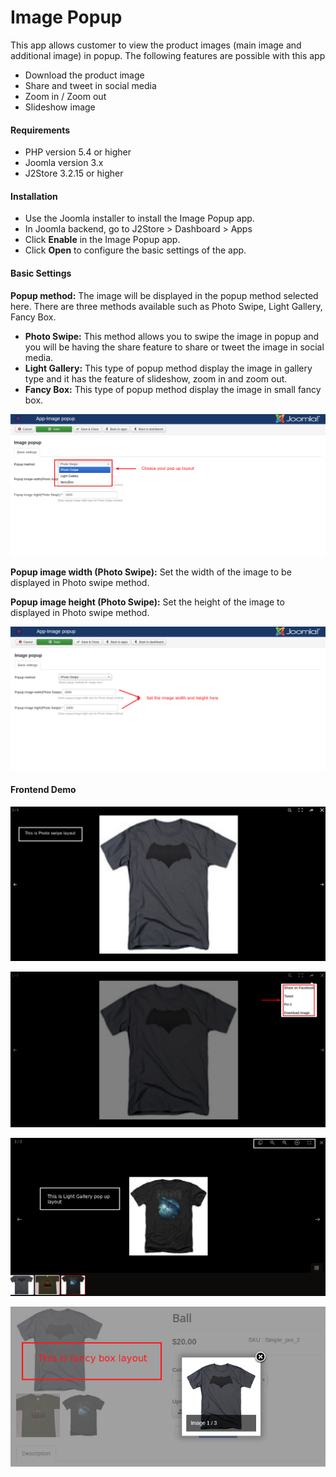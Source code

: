 # Image Popup

This app allows customer to view the product images (main image and additional image) in popup. The following features are possible with this app

* Download the product image
* Share and tweet in social media
* Zoom in / Zoom out
* Slideshow image

#### Requirements

* PHP version 5.4 or higher
* Joomla version 3.x 
* J2Store 3.2.15 or higher

#### Installation

* Use the Joomla installer to install the Image Popup app.
* In Joomla backend, go to J2Store > Dashboard > Apps
* Click **Enable** in the Image Popup app.
* Click **Open** to configure the basic settings of the app.

#### Basic Settings

**Popup method:** The image will be displayed in the popup method selected here. There are three methods available such as Photo Swipe, Light Gallery, Fancy Box.

* **Photo Swipe:** This method allows you to swipe the image in popup and you will be having the share feature to share or tweet the image in social media.
* **Light Gallery:** This type of popup method display the image in gallery type and it has the feature of slideshow, zoom in and zoom out.
* **Fancy Box:** This type of popup method display the image in small fancy box.

![basicsetting_1](./assets/images/image_popup_01.png)

**Popup image width (Photo Swipe):** Set the width of the image to be displayed in Photo swipe method.

**Popup image height (Photo Swipe):** Set the height of the image to displayed in Photo swipe method.

![basicsetting_2](./assets/images/image_popup_02.png)

#### Frontend Demo
![basicsetting_3](./assets/images/image_popup_03.png)

![basicsetting_4](./assets/images/image_popup_04.png)

![basicsetting_5](./assets/images/image_popup_05.png)

![basicsetting_6](./assets/images/image_popup_06.png)
